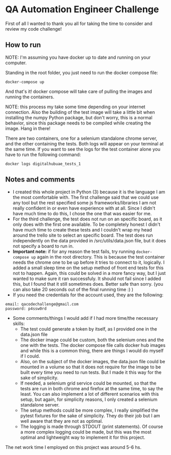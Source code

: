 # QA Automation Engineer Challenge
First of all I wanted to thank you all for taking the time to consider and review my code challenge!

## How to run
NOTE: I'm assuming you have docker up to date and running on your computer.

Standing in the root folder, you just need to run the docker compose file:
```
docker-compose up
```
And that's it! docker compose will take care of pulling the images and running the containers. 

NOTE: this process my take some time depending on your internet connection. Also the building of the test image will take a little bit when installing the numpy Python package, but don't worry, this is a normal behavior, since this package needs to be compiled while creating the image. Hang in there!

There are two containers, one for a selenium standalone chrome server, and the other containing the tests. Both logs will appear on your terminal at the same time. If you want to see the logs for the test container alone you have to run the following command:
```
docker logs digitalhubuae_tests_1
```

## Notes and comments
- I created this whole project in Python (3) because it is the language I am the most comfortable with. The first challenge said that we could use any tool but the rest specified some js frameworks/libraries I am not really confident in or even have experience with at all. Since I didn't have much time to do this, I chose the one that was easier for me.
- For the third challenge, the test does not run on an specific board, as it only does with the first one available. To be completely honest I didn't have much time to create these tests and I couldn't wrap my head around the trello site to select an specific board. The test does run independently on the data provided in /src/utils/data.json file, but it does not specify a board to run in.
- **Important note:** if for any reason the test fails, try running `docker-compose up` again in the root directory. This is because the test container needs the chrome one to be up before it tries to connect to it, logically. I added a small sleep time on the setup method of front end tests for this not to happen. Again, this could be solved in a more fancy way, but I just wanted to make sure it ran successfuly. It should not fail since I added this, but I found that it still sometimes does. Better safe than sorry. (you can also take 20 seconds out of the final running time :) )
- If you need the credentials for the account used, they are the following:
```
email: qacodechallenge@gmail.com
password: p4ssw0rd
```
- Some comments/things I would add if I had more time/the necessary skills:
  - The test could generate a token by itself, as I provided one in the data.json file 
  - The docker image could be custom, both the selenium ones and the one with the tests. The docker compose file calls docker hub images and while this is a common thing, there are things I would do myself if I could.
  - Also, on the subject of the docker images, the data.json file could be mounted in a volume so that it does not require for the image to be built every time you need to run tests. But I made it this way for the sake of simplicity.
  - If needed, a selenium grid service could be mounted, so that the tests are run in both chrome and firefox at the same time, to say the least. You can also implement a lot of different scenarios with this setup, but again, for simplicity reasons, I only created a selenium standalone server.
  - The setup methods could be more complex, I really simplified the pytest fixtures for the sake of simplicity. They do their job but I am well aware that they are not as optimal.
  - The logging is made through STDOUT (print statements). Of course a more complex logging could be made, but this was the most optimal and lightweight way to implement it for this project.
  
The net work time I employed on this project was around 5-6 hs.
